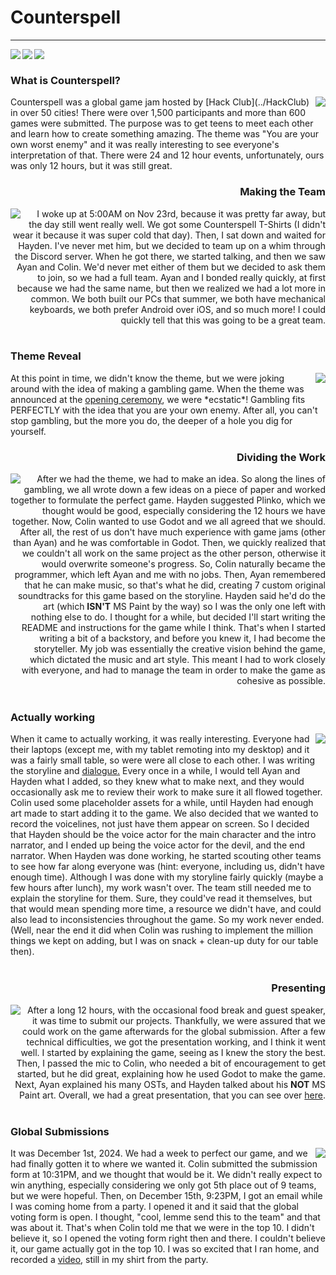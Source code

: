 # Counterspell
***
<a href="https://counterspell.hackclub.com/" id="imgLink"> <img align="left" src="https://3xay.github.io/assets/hc.png" id="imgIcon"></a>
<a href="https://youtube.com/shorts/ejDgxPO1Svg" id="imgLink"><img align="left" src="https://3xay.github.io/assets/youtube.png" id="imgIcon"></a>
<a href="https://github.com/Kolin63/BetsAndRegrets" id="imgLink"><img align="left" src="https://3xay.github.io/assets/github.png" id="imgIcon"></a>
</br>

### What is Counterspell?
<img align="right" src="https://3xay.github.io/assets/Counterspell/counterspellLogo.png">
Counterspell was a global game jam hosted by [Hack Club](../HackClub) in over 50 cities! There were over 1,500 participants and more than 600 games were submitted.
The purpose was to get teens to meet each other and learn how to create something amazing. The theme was "You are your own worst enemy" and it was really interesting
to see everyone's interpretation of that. There were 24 and 12 hour events, unfortunately, ours was only 12 hours, but it was still great.

</br>
<h3 align="right">Making the Team</h3>
<img align="left" src="https://3xay.github.io/assets/Counterspell/tshirt.png">
<div align="right">
I woke up at 5:00AM on Nov 23rd, because it was pretty far away, but the day still went really well. We got some Counterspell T-Shirts (I didn't wear it because it was super cold that day).
Then, I sat down and waited for Hayden. I've never met him, but we decided to team up on a whim through the Discord server. When he got there, we started talking, and then we saw Ayan and Colin.
We'd never met either of them but we decided to ask them to join, so we had a full team. Ayan and I bonded really quickly, at first because we had the same name,
but then we realized we had a lot more in common. We both built our PCs that summer, we both have mechanical keyboards, we both prefer Android over iOS, and so much more!
I could quickly tell that this was going to be a great team.
</div>
</br>

### Theme Reveal
<img align="right" src="https://3xay.github.io/assets/Counterspell/theme.png">
At this point in time, we didn't know the theme, but we were joking around with the idea of making a gambling game.
When the theme was announced at the <a href="https://docs.google.com/presentation/d/1d30-2VoUgrkh-9KYRf9bnO4ib1cxjcJfW8CmEnVtvYk/edit?usp=sharing">opening ceremony</a>, we were *ecstatic*! Gambling fits PERFECTLY with the idea that you are your own enemy.
After all, you can't stop gambling, but the more you do, the deeper of a hole you dig for yourself.

</br>
<h3 align="right">Dividing the Work</h3>
<img align="left" src="https://3xay.github.io/assets/Counterspell/group.jpg">
<div align="right">
After we had the theme, we had to make an idea. So along the lines of gambling, we all wrote down a few ideas on a piece of paper and worked together to formulate the perfect game.
Hayden suggested Plinko, which we thought would be good, especially considering the 12 hours we have together. Now, Colin wanted to use Godot and we all agreed that we should.
After all, the rest of us don't have much experience with game jams (other than Ayan) and he was comfortable in Godot. Then, we quickly realized that we couldn't all work on the
same project as the other person, otherwise it would overwrite someone's progress. So, Colin naturally became the programmer, which left Ayan and me with no jobs. Then, Ayan
remembered that he can make music, so that's what he did, creating 7 custom original soundtracks for this game based on the storyline. Hayden said he'd do the art (which <b>ISN'T</b> MS Paint by the way)
so I was the only one left with nothing else to do. I thought for a while, but decided I'll start writing the README and instructions for the game while I think. That's when I started
writing a bit of a backstory, and before you knew it, I had become the storyteller. My job was essentially the creative vision behind the game, which dictated the music and art style.
This meant I had to work closely with everyone, and had to manage the team in order to make the game as cohesive as possible.
</div>

</br>
<h3 align="left">Actually working</h3>
<img align="right" src="https://3xay.github.io/assets/Counterspell/working.jpg">
<div align="left">
When it came to actually working, it was really interesting. Everyone had their laptops (except me, with my tablet remoting into my desktop)
and it was a fairly small table, so were were all close to each other. I was writing the storyline and <a href="https://github.com/Kolin63/BetsAndRegrets/blob/ayan/Dialogue.md">dialogue.</a>
Every once in a while, I would tell Ayan and Hayden what I added, so they knew what to make next, and they would occasionally ask me to review their work to make sure it all flowed together.
Colin used some placeholder assets for a while, until Hayden had enough art made to start adding it to the game. We also decided that we wanted to record the voicelines, not just have them appear on screen.
So I decided that Hayden should be the voice actor for the main character and the intro narrator, and I ended up being the voice actor for the devil, and the end narrator.
When Hayden was done working, he started scouting other teams to see how far along everyone was (hint: everyone, including us, didn't have enough time).
Although I was done with my storyline fairly quickly (maybe a few hours after lunch), my work wasn't over. The team still needed me to explain the storyline for them. Sure, they could've read it themselves,
but that would mean spending more time, a resource we didn't have, and could also lead to inconsistencies throughout the game. So my work never ended. (Well, near the end it did when Colin was rushing
to implement the million things we kept on adding, but I was on snack + clean-up duty for our table then).
</div>

</br>
<h3 align="right">Presenting</h3>
<img align="left" src="https://3xay.github.io/assets/Counterspell/presenting.png">
<div align="right">
After a long 12 hours, with the occasional food break and guest speaker, it was time to submit our projects. Thankfully, we were assured that we could work on the game afterwards for the global submission.
After a few technical difficulties, we got the presentation working, and I think it went well. I started by explaining the game, seeing as I knew the story the best. Then, I passed the mic to Colin, who
needed a bit of encouragement to get started, but he did great, explaining how he used Godot to make the game. Next, Ayan explained his many OSTs, and Hayden talked about his <b>NOT</b> MS Paint art.
Overall, we had a great presentation, that you can see over <a href="https://3xay.github.io/assets/Counterspell/Presentation.mp4">here</a>.
</div>

</br>
<h3 align="left">Global Submissions</h3>
<img align="right" src="https://3xay.github.io/assets/Counterspell/topTen.jpg">
It was December 1st, 2024. We had a week to perfect our game, and we had finally gotten it to where we wanted it. Colin submitted the submission form at 10:31PM, and we thought that would be it.
We didn't really expect to win anything, especially considering we only got 5th place out of 9 teams, but we were hopeful. Then, on December 15th, 9:23PM, I got an email while I was coming home from a party.
I opened it and it said that the global voting form is open. I thought, "cool, lemme send this to the team" and that was about it. That's when Colin told me that we were in the top 10. I didn't believe it, so I opened
the voting form right then and there. I couldn't believe it, our game actually got in the top 10. I was so excited that I ran home, and recorded a <a href="https://www.youtube.com/shorts/ITvrHvrxOI0">video</a>, still in my shirt from the party.
<div align="left">

</div>